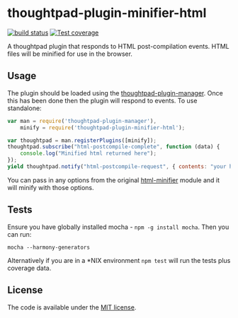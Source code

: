 thoughtpad-plugin-minifier-html
=================================

[![build status][travis-image]][travis-url]
[![Test coverage][coveralls-image]][coveralls-url]

A thoughtpad plugin that responds to HTML post-compilation events. HTML files will be minified for use in the browser.

## Usage

The plugin should be loaded using the [thoughtpad-plugin-manager](https://github.com/hmmdeif/thoughtpad-plugin-manager). Once this has been done then the plugin will respond to events. To use standalone:

```JavaScript
var man = require('thoughtpad-plugin-manager'),
    minify = require('thoughtpad-plugin-minifier-html');

var thoughtpad = man.registerPlugins([minify]);
thoughtpad.subscribe("html-postcompile-complete", function (data) {
    console.log("Minified html returned here"); 
});
yield thoughtpad.notify("html-postcompile-request", { contents: "your html code here", data: {} });
```

You can pass in any options from the original [html-minifier](https://github.com/kangax/html-minifier) module and it will minify with those options.

## Tests

Ensure you have globally installed mocha - `npm -g install mocha`. Then you can run:

`mocha --harmony-generators`

Alternatively if you are in a *NIX environment `npm test` will run the tests plus coverage data.

## License

The code is available under the [MIT license](http://deif.mit-license.org/).

[travis-image]: https://img.shields.io/travis/hmmdeif/thoughtpad-plugin-minifier-html/master.svg?style=flat-square
[travis-url]: https://travis-ci.org/hmmdeif/thoughtpad-plugin-minifier-html
[coveralls-image]: https://img.shields.io/coveralls/hmmdeif/thoughtpad-plugin-minifier-html/master.svg?style=flat-square
[coveralls-url]: https://coveralls.io/r/hmmdeif/thoughtpad-plugin-minifier-html?branch=master
